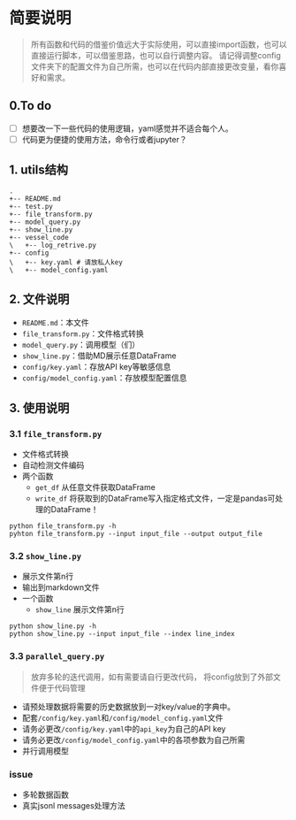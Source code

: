 # 简要说明

> 所有函数和代码的借鉴价值远大于实际使用，可以直接import函数，也可以直接运行脚本，可以借鉴思路，也可以自行调整内容。
> 请记得调整config文件夹下的配置文件为自己所需，也可以在代码内部直接更改变量，看你喜好和需求。

## 0.To do

- [ ] 想要改一下一些代码的使用逻辑，yaml感觉并不适合每个人。
- [ ] 代码更为便捷的使用方法，命令行或者jupyter？

## 1. utils结构

```shell
.
+-- README.md
+-- test.py
+-- file_transform.py
+-- model_query.py
+-- show_line.py
+-- vessel_code
\   +-- log_retrive.py
+-- config
\   +-- key.yaml # 请放私人key
\   +-- model_config.yaml
```

## 2. 文件说明

- `README.md`：本文件
- `file_transform.py`：文件格式转换
- `model_query.py`：调用模型（们）
- `show_line.py`：借助MD展示任意DataFrame
- `config/key.yaml`：存放API key等敏感信息
- `config/model_config.yaml`：存放模型配置信息

## 3. 使用说明

### 3.1 `file_transform.py`

- 文件格式转换
- 自动检测文件编码
- 两个函数
  - `get_df` 从任意文件获取DataFrame
  - `write_df` 将获取到的DataFrame写入指定格式文件，一定是pandas可处理的DataFrame！

```shell
python file_transform.py -h
pyhton file_transform.py --input input_file --output output_file
```

### 3.2 `show_line.py`

- 展示文件第n行
- 输出到markdown文件
- 一个函数
  - `show_line` 展示文件第n行

```shell
python show_line.py -h
python show_line.py --input input_file --index line_index
```

### 3.3 `parallel_query.py`

> 放弃多轮的迭代调用，如有需要请自行更改代码，
> 将config放到了外部文件便于代码管理

- 请预处理数据将需要的历史数据放到一对key/value的字典中。
- 配套`/config/key.yaml`和`/config/model_config.yaml`文件
- 请务必更改`/config/key.yaml`中的`api_key`为自己的API key
- 请务必更改`/config/model_config.yaml`中的各项参数为自己所需
- 并行调用模型

### issue

- 多轮数据函数
- 真实jsonl messages处理方法
